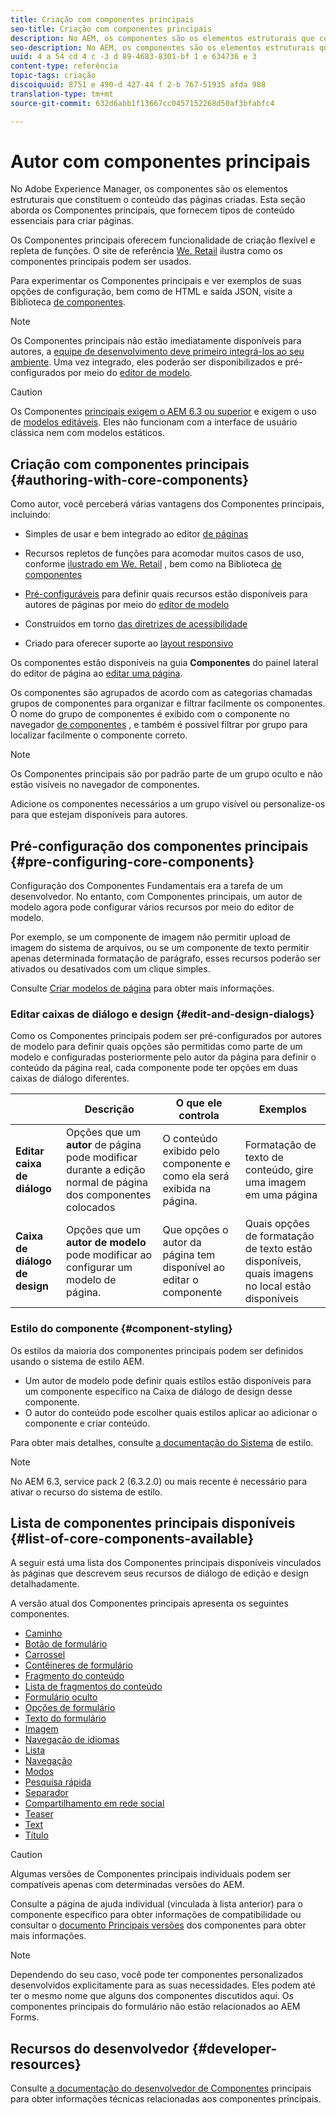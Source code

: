 ```yaml
---
title: Criação com componentes principais
seo-title: Criação com componentes principais
description: No AEM, os componentes são os elementos estruturais que constituem o conteúdo das páginas criadas - Os Componentes principais oferecem funcionalidade de criação flexível e repleta de funções.
seo-description: No AEM, os componentes são os elementos estruturais que constituem o conteúdo das páginas criadas - Os Componentes principais oferecem funcionalidade de criação flexível e repleta de funções.
uuid: 4 a 54 cd 4 c -3 d 89-4683-8301-bf 1 e 634736 e 3
content-type: referência
topic-tags: criação
discoiquuid: 8751 e 490-d 427-44 f 2-b 767-51935 afda 988
translation-type: tm+mt
source-git-commit: 632d6abb1f13667cc0457152268d50af3bfabfc4

---
```



# Autor com componentes principais

No Adobe Experience Manager, os componentes são os elementos estruturais que constituem o conteúdo das páginas criadas. Esta seção aborda os Componentes principais, que fornecem tipos de conteúdo essenciais para criar páginas.

Os Componentes principais oferecem funcionalidade de criação flexível e repleta de funções. O site de referência [We. Retail](https://helpx.adobe.com/experience-manager/6-5/sites/developing/using/we-retail.html) ilustra como os componentes principais podem ser usados.

Para experimentar os Componentes principais e ver exemplos de suas opções de configuração, bem como de HTML e saída JSON, visite a Biblioteca [de componentes](http://opensource.adobe.com/aem-core-wcm-components/library/content-fragment.html).

>[!NOTE]
>
>Os Componentes principais não estão imediatamente disponíveis para autores, a [equipe de desenvolvimento deve primeiro integrá-los ao seu ambiente](using.md). Uma vez integrado, eles poderão ser disponibilizados e pré-configurados por meio do [editor de modelo](https://helpx.adobe.com/experience-manager/6-5/sites/authoring/using/templates.html).

>[!CAUTION]
>
>Os Componentes [principais exigem o AEM 6.3 ou superior](versions.md) e exigem o uso de [modelos editáveis](https://helpx.adobe.com/experience-manager/6-5/sites/authoring/using/templates.html). Eles não funcionam com a interface de usuário clássica nem com modelos estáticos.

## Criação com componentes principais {#authoring-with-core-components}

Como autor, você perceberá várias vantagens dos Componentes principais, incluindo:

* Simples de usar e bem integrado ao editor [de páginas](https://helpx.adobe.com/experience-manager/6-5/sites/authoring/using/editing-content.html)

* Recursos repletos de funções para acomodar muitos casos de uso, conforme [ilustrado em We. Retail](https://helpx.adobe.com/experience-manager/6-5/sites/developing/using/we-retail.html) , bem como na Biblioteca [de componentes](http://opensource.adobe.com/aem-core-wcm-components/library/content-fragment.html)

* [Pré-configuráveis](#pre-configuring-core-components) para definir quais recursos estão disponíveis para autores de páginas por meio do [editor de modelo](https://helpx.adobe.com/experience-manager/6-5/sites/authoring/using/templates.html)

* Construídos em torno [das diretrizes de acessibilidade](https://helpx.adobe.com/experience-manager/6-5/managing/using/web-accessibility.html)

* Criado para oferecer suporte ao [layout responsivo](https://helpx.adobe.com/experience-manager/6-5/sites/authoring/using/responsive-layout.html)

Os componentes estão disponíveis na guia **Componentes** do painel lateral do editor de página ao [editar uma página](https://helpx.adobe.com/experience-manager/6-5/sites/authoring/using/editing-content.html).

Os componentes são agrupados de acordo com as categorias chamadas grupos de componentes para organizar e filtrar facilmente os componentes. O nome do grupo de componentes é exibido com o componente no navegador [de componentes](https://helpx.adobe.com/experience-manager/6-5/sites/authoring/using/editing-content.html) , e também é possível filtrar por grupo para localizar facilmente o componente correto.

>[!NOTE]
>
>Os Componentes principais são por padrão parte de um grupo oculto e não estão visíveis no navegador de componentes.
>
>Adicione os componentes necessários a um grupo visível ou personalize-os para que estejam disponíveis para autores.

## Pré-configuração dos componentes principais {#pre-configuring-core-components}

Configuração dos Componentes Fundamentais era a tarefa de um desenvolvedor. No entanto, com Componentes principais, um autor de modelo agora pode configurar vários recursos por meio do editor de modelo.

Por exemplo, se um componente de imagem não permitir upload de imagem do sistema de arquivos, ou se um componente de texto permitir apenas determinada formatação de parágrafo, esses recursos poderão ser ativados ou desativados com um clique simples.

Consulte [Criar modelos de página](https://helpx.adobe.com/experience-manager/6-5/sites/authoring/using/templates.html) para obter mais informações.

### Editar caixas de diálogo e design {#edit-and-design-dialogs}

Como os Componentes principais podem ser pré-configurados por autores de modelo para definir quais opções são permitidas como parte de um modelo e configuradas posteriormente pelo autor da página para definir o conteúdo da página real, cada componente pode ter opções em duas caixas de diálogo diferentes.

|  | Descrição | O que ele controla | Exemplos |
|--- |--- |--- |--- |
| **Editar caixa de diálogo** | Opções que um **autor** de página pode modificar durante a edição normal de página dos componentes colocados | O conteúdo exibido pelo componente e como ela será exibida na página. | Formatação de texto de conteúdo, gire uma imagem em uma página |
| **Caixa de diálogo de design** | Opções que um **autor de modelo** pode modificar ao configurar um modelo de página. | Que opções o autor da página tem disponível ao editar o componente | Quais opções de formatação de texto estão disponíveis, quais imagens no local estão disponíveis |

### Estilo do componente {#component-styling}

Os estilos da maioria dos componentes principais podem ser definidos usando o sistema de estilo AEM.

* Um autor de modelo pode definir quais estilos estão disponíveis para um componente específico na Caixa de diálogo de design desse componente.
* O autor do conteúdo pode escolher quais estilos aplicar ao adicionar o componente e criar conteúdo.

Para obter mais detalhes, consulte [a documentação do Sistema](https://helpx.adobe.com/experience-manager/6-5/sites/authoring/using/style-system.html) de estilo.

>[!NOTE]
>
>No AEM 6.3, service pack 2 (6.3.2.0) ou mais recente é necessário para ativar o recurso do sistema de estilo.

## Lista de componentes principais disponíveis {#list-of-core-components-available}

A seguir está uma lista dos Componentes principais disponíveis vinculados às páginas que descrevem seus recursos de diálogo de edição e design detalhadamente.

A versão atual dos Componentes principais apresenta os seguintes componentes.

* [Caminho](breadcrumb.md)
* [Botão de formulário](form-button.md)
* [Carrossel](carousel.md)
* [Contêineres de formulário](form-container.md)
* [Fragmento do conteúdo](content-fragment-component.md)
* [Lista de fragmentos do conteúdo](content-fragment-list.md)
* [Formulário oculto](form-hidden.md)
* [Opções de formulário](form-options.md)
* [Texto do formulário](form-text.md)
* [Imagem](image.md)
* [Navegação de idiomas](language-navigation.md)
* [Lista](list.md)
* [Navegação](navigation.md)
* [Modos](page.md)
* [Pesquisa rápida](quick-search.md)
* [Separador](separator.md)
* [Compartilhamento em rede social](sharing.md)
* [Teaser](teaser.md)
* [Text](text.md)
* [Título](title.md)

>[!CAUTION]
>
>Algumas versões de Componentes principais individuais podem ser compatíveis apenas com determinadas versões do AEM.
>
>Consulte a página de ajuda individual (vinculada à lista anterior) para o componente específico para obter informações de compatibilidade ou consultar o [documento Principais versões](versions.md) dos componentes para obter mais informações.

>[!NOTE]
>
>Dependendo do seu caso, você pode ter componentes personalizados desenvolvidos explicitamente para as suas necessidades. Eles podem até ter o mesmo nome que alguns dos componentes discutidos aqui.
>Os componentes principais do formulário não estão relacionados ao AEM Forms.

## Recursos do desenvolvedor {#developer-resources}

Consulte [a documentação do desenvolvedor de Componentes](developing.md) principais para obter informações técnicas relacionadas aos componentes principais.
